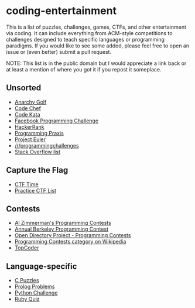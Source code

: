 coding-entertainment
====================

This is a list of puzzles, challenges, games, CTFs, and other entertainment via coding. It can include everything from ACM-style competitions to challenges designed to teach specific languages or programming paradigms. If you would like to see some added, please feel free to open an issue or (even better) submit a pull request.

NOTE: This list is in the public domain but I would appreciate a link back or at least a mention of where you got it if you repost it someplace.

Unsorted
--------
* [Anarchy Golf](http://golf.shinh.org)
* [Code Chef](http://www.codechef.com)
* [Code Kata](http://codekata.pragprog.com)
* [Facebook Programming Challenge](https://facebook.interviewstreet.com/recruit/challenges)
* [HackerRank](https://www.hackerrank.com)
* [Programming Praxis](http://programmingpraxis.com)
* [Project Euler](http://projecteuler.net)
* [/r/programmingchallenges](http://www.reddit.com/r/programmingchallenges)
* [Stack Overflow list](http://stackoverflow.com/questions/24692/where-can-you-find-fun-educational-programming-challenges)

Capture the Flag
----------------
* [CTF Time](http://ctftime.org/event/list/)
* [Practice CTF List](http://captf.com/practice-ctf/)

Contests
--------
* [Al Zimmerman's Programming Contests](http://www.azspcs.net)
* [Annual Berkeley Programming Contest](http://www.cs.berkeley.edu/~hilfingr/programming-contest/index.html)
* [Open Directory Project - Programming Contests](http://www.dmoz.org/Computers/Programming/Contests/)
* [Programming Contests category on Wikipedia](http://en.wikipedia.org/wiki/Category:Programming_contests)
* [TopCoder](http://community.topcoder.com/tc)

Language-specific
-----------------
* [C Puzzles](http://www.gowrikumar.com/c/)
* [Prolog Problems](https://sites.google.com/site/prologsite/prolog-problems)
* [Python Challenge](http://www.pythonchallenge.com)
* [Ruby Quiz](http://rubyquiz.com)
